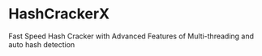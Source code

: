 # HashCrackerX
Fast Speed Hash Cracker with Advanced Features of Multi-threading and auto hash detection
